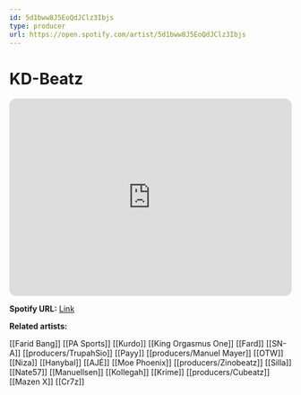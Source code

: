 ```yaml
---
id: 5d1bww8J5EoQdJClz3Ibjs
type: producer
url: https://open.spotify.com/artist/5d1bww8J5EoQdJClz3Ibjs
---
```

# KD-Beatz

<iframe style="border-radius:12px" src="https://open.spotify.com/embed/artist/5d1bww8J5EoQdJClz3Ibjs" width="100%" height="352" frameBorder="0" allowfullscreen="" allow="autoplay; clipboard-write; encrypted-media; fullscreen; picture-in-picture" loading="lazy"></iframe>

**Spotify URL:** [Link](https://open.spotify.com/artist/5d1bww8J5EoQdJClz3Ibjs)

**Related artists:**

[[Farid Bang]]
[[PA Sports]]
[[Kurdo]]
[[King Orgasmus One]]
[[Fard]]
[[SN-A]]
[[producers/TrupahSio]]
[[Payy]]
[[producers/Manuel Mayer]]
[[OTW]]
[[Niza]]
[[Hanybal]]
[[AJÉ]]
[[Moe Phoenix]]
[[producers/Zinobeatz]]
[[Silla]]
[[Nate57]]
[[Manuellsen]]
[[Kollegah]]
[[Krime]]
[[producers/Cubeatz]]
[[Mazen X]]
[[Cr7z]]
